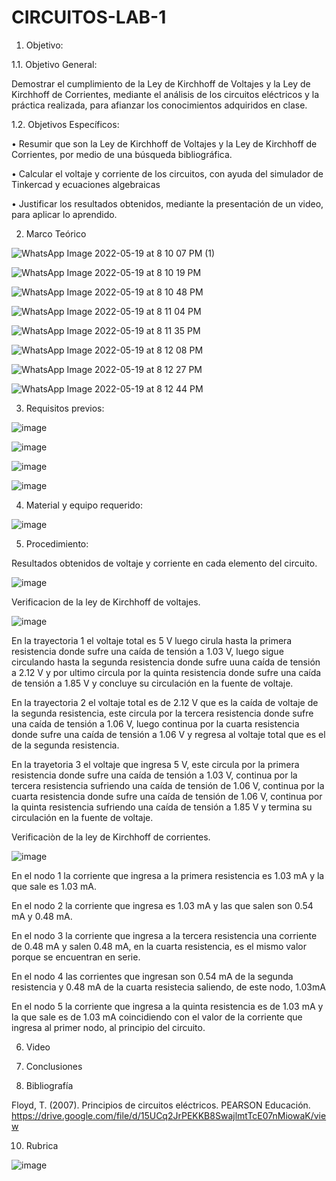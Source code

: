 # CIRCUITOS-LAB-1
1. Objetivo:

  1.1. Objetivo General:
  
Demostrar el cumplimiento de la Ley de Kirchhoff de Voltajes y la Ley de Kirchhoff de Corrientes, mediante el análisis de los circuitos eléctricos y la práctica realizada, para afianzar los conocimientos adquiridos en clase.
  
  1.2. Objetivos Específicos: 
  
•	Resumir que son la Ley de Kirchhoff de Voltajes y la Ley de Kirchhoff de Corrientes, por medio de una búsqueda bibliográfica.

•	Calcular el voltaje y corriente de los circuitos, con ayuda del simulador de Tinkercad y ecuaciones algebraicas

•	Justificar los resultados obtenidos, mediante la presentación de un video, para aplicar lo aprendido.

2. Marco Teórico

![WhatsApp Image 2022-05-19 at 8 10 07 PM (1)](https://user-images.githubusercontent.com/94011974/169429189-edda3e25-799a-4709-951a-da05cb9a91da.jpeg)

![WhatsApp Image 2022-05-19 at 8 10 19 PM](https://user-images.githubusercontent.com/94011974/169429203-7fe27532-f615-4428-8aab-fcc888b864a3.jpeg)

![WhatsApp Image 2022-05-19 at 8 10 48 PM](https://user-images.githubusercontent.com/94011974/169429220-3b600736-614c-4109-abda-298d0d503940.jpeg)

![WhatsApp Image 2022-05-19 at 8 11 04 PM](https://user-images.githubusercontent.com/94011974/169429233-22ad6e88-1f5a-4474-8e87-d0155d33afec.jpeg)

![WhatsApp Image 2022-05-19 at 8 11 35 PM](https://user-images.githubusercontent.com/94011974/169429244-1f9cf30d-eb3d-4f7f-b13d-3bed78af827a.jpeg)

![WhatsApp Image 2022-05-19 at 8 12 08 PM](https://user-images.githubusercontent.com/94011974/169429315-bd7227f0-d67e-4e6d-a510-8c951a194af5.jpeg)

![WhatsApp Image 2022-05-19 at 8 12 27 PM](https://user-images.githubusercontent.com/94011974/169429319-8df10f70-3d41-45f7-9255-830c6cec6886.jpeg)

![WhatsApp Image 2022-05-19 at 8 12 44 PM](https://user-images.githubusercontent.com/94011974/169429336-30002f06-3570-4ed3-b0e1-dde6f7c758bc.jpeg)  

3. Requisitos previos:  
  
![image](https://user-images.githubusercontent.com/94011974/169407513-59f2d2cd-f38d-43ba-b715-d83120a8d3c4.png)

![image](https://user-images.githubusercontent.com/94011974/169407541-bf0aec9d-df2b-43c8-b25c-dde7429270ce.png)

![image](https://user-images.githubusercontent.com/94011974/169407575-ebe6474a-ccd3-49c0-a783-4bbbb01e24ae.png)

![image](https://user-images.githubusercontent.com/94011974/169407603-08eea5c4-3cb7-4266-b169-d3563254840d.png)

4. Material y equipo requerido:

![image](https://user-images.githubusercontent.com/94011974/141411255-f92099e8-51a4-40db-aca9-3cde71b3ada0.png)

5. Procedimiento:

Resultados obtenidos de voltaje y corriente en cada elemento del circuito.

![image](https://user-images.githubusercontent.com/94011974/169407649-e7dcd41f-31d3-4fe3-9b77-eb9420f36105.png)

Verificacion de la ley de Kirchhoff de voltajes.

![image](https://user-images.githubusercontent.com/94011974/169407673-a7ecb0dd-8939-421d-a0ff-73160e88e43b.png)

En la trayectoria 1 el voltaje total es 5 V luego cirula hasta la primera resistencia donde sufre una caída de tensión a 1.03 V, luego sigue circulando hasta la segunda resistencia donde sufre uuna caída de tensión a 2.12 V y por ultimo circula por la quinta resistencia donde sufre una caída de tensión a 1.85 V y concluye su circulación en la fuente de voltaje.

En la trayectoria 2 el voltaje total es de 2.12 V que es la caída de voltaje de la segunda resistencia, este circula por la tercera resistencia donde sufre una caída de tensión a 1.06 V, luego continua por la cuarta resistencia donde sufre una caída de tensión a 1.06 V y regresa al voltaje total que es el de la segunda resistencia.

En la trayetoria 3 el voltaje que ingresa 5 V, este circula por la primera resistencia donde sufre una caída de tensión a 1.03 V, continua por la tercera resistencia sufriendo una caída de tensión de 1.06 V, continua por la cuarta resistencia donde sufre una caída de tensión de 1.06 V, continua por la quinta resistencia sufriendo una caída de tensión a 1.85 V y termina su circulación en la fuente de voltaje.

Verificaciòn de la ley de Kirchhoff de corrientes.

![image](https://user-images.githubusercontent.com/94011974/169407703-1328eacd-033b-4ed9-bdab-c6bc553e67aa.png)

En el nodo 1 la corriente que ingresa a la primera resistencia es 1.03 mA y la que sale es 1.03 mA.

En el nodo 2 la corriente que ingresa es 1.03 mA y las que salen son 0.54 mA y 0.48 mA.

En el nodo 3 la corriente que ingresa a la tercera resistencia una corriente de 0.48 mA y salen 0.48 mA, en la cuarta resistencia, es el mismo valor porque se encuentran en serie. 

En el nodo 4 las corrientes que ingresan son 0.54 mA de la segunda resistencia y 0.48 mA de la cuarta resistecia saliendo, de este nodo, 1.03mA

En el nodo 5 la corriente que ingresa a la quinta resistencia es de 1.03 mA y la que sale es de 1.03 mA coincidiendo con el valor de la corriente que ingresa al primer nodo, al principio del circuito.

6.  Video



7. Conclusiones



9. Bibliografía

Floyd, T. (2007). Principios de circuitos eléctricos. PEARSON Educación. https://drive.google.com/file/d/15UCq2JrPEKKB8SwajlmtTcE07nMiowaK/view

10. Rubrica

![image](https://user-images.githubusercontent.com/94011974/169427061-265123c2-f557-4b9a-9ef6-5a545e89aff2.png)



